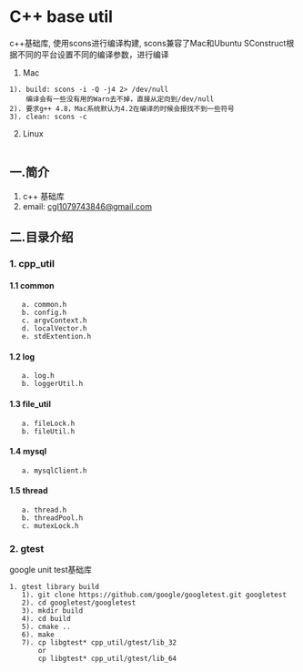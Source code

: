 # C++ base util
c++基础库, 使用scons进行编译构建, scons兼容了Mac和Ubuntu
SConstruct根据不同的平台设置不同的编译参数，进行编译

1. Mac
```
1). build: scons -i -Q -j4 2> /dev/null
    编译会有一些没有用的Warn去不掉，直接从定向到/dev/null
2). 要求g++ 4.8，Mac系统默认为4.2在编译的时候会报找不到一些符号
3). clean: scons -c
```

2. Linux
```
```

## 一.简介
1. c++ 基础库
2. email: cgl1079743846@gmail.com

## 二.目录介绍 
### 1. cpp_util
#### 1.1 common
```
   a. common.h
   b. config.h
   c. argvContext.h
   d. localVector.h
   e. stdExtention.h
```
#### 1.2 log
```
   a. log.h
   b. loggerUtil.h
```
#### 1.3 file_util
```
   a. fileLock.h
   b. fileUtil.h
```
#### 1.4 mysql
```
   a. mysqlClient.h
```
#### 1.5 thread
```
   a. thread.h
   b. threadPool.h
   c. mutexLock.h
```
### 2. gtest
google unit test基础库
```
1. gtest library build
   1). git clone https://github.com/google/googletest.git googletest
   2). cd googletest/googletest
   3). mkdir build
   4). cd build
   5). cmake ..
   6). make
   7). cp libgtest* cpp_util/gtest/lib_32
       or
       cp libgtest* cpp_util/gtest/lib_64
```
